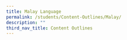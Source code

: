 ```yaml
---
title: Malay Language
permalink: /students/Content-Outlines/Malay/
description: ""
third_nav_title: Content Outlines
---
```


